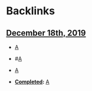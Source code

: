 
# Backlinks
## [December 18th, 2019](<December 18th, 2019.md>)
- [A](<A.md>)

- #[A](<A.md>)

- [A](<A.md>)

- **[Completed](<Completed.md>):** [A](<A.md>)

